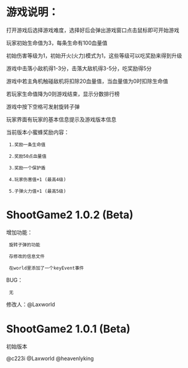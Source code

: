 # 游戏说明：
打开游戏后选择游戏难度，选择好后会弹出游戏窗口点击鼠标即可开始游戏

玩家初始生命值为3，每条生命有100血量值

初始伤害等级为1，初始开火(火力)模式为1，这些等级可以吃奖励来得到升级

游戏中击落小敌机得1-3分，击落大敌机得3-5分，吃奖励得5分

游戏中若主角机触碰敌机将扣除20血量值，当血量值为0时扣除生命值

若玩家生命值降为0则游戏结束，显示分数排行榜

游戏中按下空格可发射旋转子弹

玩家界面有玩家的基本信息提示及游戏版本信息

当前版本小蜜蜂奖励内容：

     1.奖励一条生命值

     2.奖励50点血量值

     3.奖励一个保护盾

     4.玩家伤害值+1 (最高4级)

     5.子弹火力值+1 (最高5级)

# ShootGame2 1.0.2 (Beta)
增加功能：

     旋转子弹的功能
     
     存修改的信息文件
     
     在world里添加了一个keyEvent事件

BUG：

     无

修改人：@Laxworld

# ShootGame2 1.0.1 (Beta)
初始版本

@c223i @Laxworld @heavenlyking